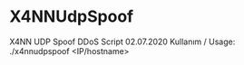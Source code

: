 # X4NNUdpSpoof
X4NN UDP Spoof DDoS Script 02.07.2020
Kullanım / Usage: ./x4nnudpspoof <IP/hostname> <port> <throttle> <threads> <time>

